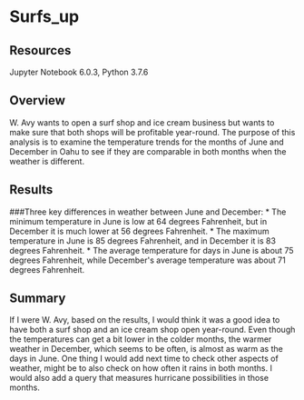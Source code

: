 # Surfs_up

## Resources

Jupyter Notebook 6.0.3, Python 3.7.6

## Overview

W. Avy wants to open a surf shop and ice cream business but wants to make sure 
that both shops will be profitable year-round. The purpose of this analysis is to 
examine the temperature trends for the months of June and December in Oahu to see if 
they are comparable in both months when the weather is different.

## Results

###Three key differences in weather between June and December:
	* The minimum temperature in June is low at 64 degrees Fahrenheit, but in December it is
	much lower at 56 degrees Fahrenheit.
	* The maximum temperature in June is 85 degrees Fahrenheit, and in December it
	is 83 degrees Fahrenheit. 
	* The average temperature for days in June is about 75 degrees Fahrenheit, while
	December's average temperature was about 71 degrees Fahrenheit.



## Summary

If I were W. Avy, based on the results, I would think it was a good idea to have both 
a surf shop and an ice cream shop open year-round. Even though the temperatures can get
a bit lower in the colder months, the warmer weather in December, which seems to be 
often, is almost as warm as the days in June. One thing I would add next time to check
other aspects of weather, might be to also check on how often it rains in both months. 
I would also add a query that measures hurricane possibilities in those months.

